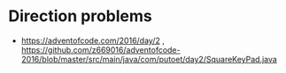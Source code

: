 # Direction problems

- https://adventofcode.com/2016/day/2 , https://github.com/z669016/adventofcode-2016/blob/master/src/main/java/com/putoet/day2/SquareKeyPad.java
